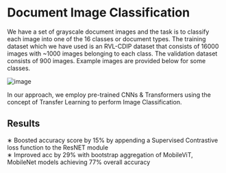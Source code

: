 # Document Image Classification
We have a set of grayscale document images and the task is to classify each image into one of the 16 classes or document types. The training dataset which we have used is an RVL-CDIP dataset that consists of 16000 images with ~1000 images belonging to each class. The validation dataset consists of 900 images. Example images are provided below for some classes. 

![image](https://user-images.githubusercontent.com/75172544/222935481-44f959fe-0c62-4187-83c8-cd571697e091.png)


In our approach, we employ pre-trained CNNs & Transformers using the concept of Transfer Learning to perform Image Classification.

## Results
∗ Boosted accuracy score by 15% by appending a Supervised Contrastive loss function to the ResNET module <br />
∗ Improved acc by 29% with bootstrap aggregation of MobileViT, MobileNet models achieving 77% overall accuracy
